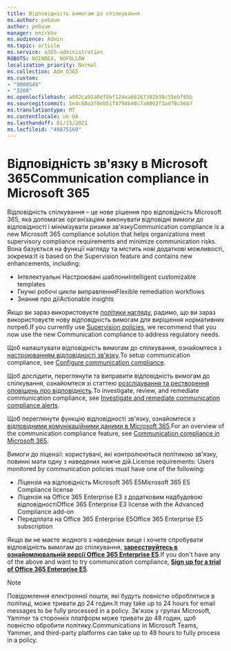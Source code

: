```yaml
---
title: Відповідність вимогам до спілкування
ms.author: pebaum
author: pebaum
manager: mnirkhe
ms.audience: Admin
ms.topic: article
ms.service: o365-administration
ROBOTS: NOINDEX, NOFOLLOW
localization_priority: Normal
ms.collection: Adm_O365
ms.custom:
- "9000549"
- "3208"
ms.openlocfilehash: a002ca92a0ef8bf124ea66267392b30c35ebf95b
ms.sourcegitcommit: 5e4c60a3f0eb51f4794b40c7a8802f3ad70c56b7
ms.translationtype: MT
ms.contentlocale: uk-UA
ms.lasthandoff: 01/15/2021
ms.locfileid: "49875160"
---
```

# <a name="communication-compliance-in-microsoft-365"></a><span data-ttu-id="e3b70-102">Відповідність зв'язку в Microsoft 365</span><span class="sxs-lookup"><span data-stu-id="e3b70-102">Communication compliance in Microsoft 365</span></span>

<span data-ttu-id="e3b70-103">Відповідність спілкування – це нове рішення про відповідність Microsoft 365, яка допомагає організаціям виконувати відповідні вимоги до відповідності і мінімізувати ризики зв'язку</span><span class="sxs-lookup"><span data-stu-id="e3b70-103">Communication compliance is a new Microsoft 365 compliance solution that helps organizations meet supervisory compliance requirements and minimize communication risks.</span></span> <span data-ttu-id="e3b70-104">Вона базується на функції нагляду та містить нові додаткові можливості, зокрема:</span><span class="sxs-lookup"><span data-stu-id="e3b70-104">It is based on the Supervision feature and contains new enhancements, including:</span></span>

- <span data-ttu-id="e3b70-105">Інтелектуальні Настроювані шаблони</span><span class="sxs-lookup"><span data-stu-id="e3b70-105">Intelligent customizable templates</span></span>
- <span data-ttu-id="e3b70-106">Гнучкі робочі цикли виправлення</span><span class="sxs-lookup"><span data-stu-id="e3b70-106">Flexible remediation workflows</span></span>
- <span data-ttu-id="e3b70-107">Знання про дії</span><span class="sxs-lookup"><span data-stu-id="e3b70-107">Actionable insights</span></span>

<span data-ttu-id="e3b70-108">Якщо ви зараз використовуєте [політики нагляду](https://docs.microsoft.com/microsoft-365/compliance/supervision-policies), радимо, що ви зараз використовуєте нову відповідність вимогам для вирішення нормативних потреб.</span><span class="sxs-lookup"><span data-stu-id="e3b70-108">If you currently use [Supervision policies](https://docs.microsoft.com/microsoft-365/compliance/supervision-policies), we recommend that you now use the new Communication compliance to address regulatory needs.</span></span>

<span data-ttu-id="e3b70-109">Щоб налаштувати відповідність вимогам до спілкування, ознайомтеся з [настроюванням відповідності зв'язку](https://docs.microsoft.com/microsoft-365/compliance/communication-compliance-configure).</span><span class="sxs-lookup"><span data-stu-id="e3b70-109">To setup communication compliance, see [Configure communication compliance](https://docs.microsoft.com/microsoft-365/compliance/communication-compliance-configure).</span></span>

<span data-ttu-id="e3b70-110">Щоб дослідити, переглянути та виправити відповідність вимогам до спілкування, ознайомтеся зі статтею [розслідування та рестворення оповіщень про відповідність](https://docs.microsoft.com/microsoft-365/compliance/communication-compliance-investigate-remediate).</span><span class="sxs-lookup"><span data-stu-id="e3b70-110">To investigate, review, and remediate communication compliance, see [Investigate and remediate communication compliance alerts](https://docs.microsoft.com/microsoft-365/compliance/communication-compliance-investigate-remediate).</span></span>

<span data-ttu-id="e3b70-111">Щоб переглянути функцію відповідності зв'язку, ознайомтеся з [відповідними комунікаційними даними в Microsoft 365](https://docs.microsoft.com/microsoft-365/compliance/communication-compliance).</span><span class="sxs-lookup"><span data-stu-id="e3b70-111">For an overview of the communication compliance feature, see [Communication compliance in Microsoft 365](https://docs.microsoft.com/microsoft-365/compliance/communication-compliance).</span></span>

<span data-ttu-id="e3b70-112">Вимоги до ліцензії: користувачі, які контролюються політикою зв'язку, повинні мати одну з наведених нижче дій.</span><span class="sxs-lookup"><span data-stu-id="e3b70-112">License requirements: Users monitored by communication policies must have one of the following:</span></span>

- <span data-ttu-id="e3b70-113">Ліцензія на відповідність Microsoft 365 E5</span><span class="sxs-lookup"><span data-stu-id="e3b70-113">Microsoft 365 E5 Compliance license</span></span>
- <span data-ttu-id="e3b70-114">Ліцензія на Office 365 Enterprise E3 з додатковим надбудовою відповідності</span><span class="sxs-lookup"><span data-stu-id="e3b70-114">Office 365 Enterprise E3 license with the Advanced Compliance add-on</span></span>
- <span data-ttu-id="e3b70-115">Передплата на Office 365 Enterprise E5</span><span class="sxs-lookup"><span data-stu-id="e3b70-115">Office 365 Enterprise E5 subscription</span></span>

<span data-ttu-id="e3b70-116">Якщо ви не маєте жодного з наведених вище і хочете спробувати відповідність вимогам до спілкування, **[зареєструйтесь в ознайомлювальній версії Office 365 Enterprise E5](https://go.microsoft.com/fwlink/p/?LinkID=698279)**.</span><span class="sxs-lookup"><span data-stu-id="e3b70-116">If you don't have any of the above and want to try communication compliance, **[Sign up for a trial of Office 365 Enterprise E5](https://go.microsoft.com/fwlink/p/?LinkID=698279)**.</span></span>

> [!NOTE]
> <span data-ttu-id="e3b70-117">Повідомлення електронної пошти, які будуть повністю оброблятися в політиці, може тривати до 24 годин.</span><span class="sxs-lookup"><span data-stu-id="e3b70-117">It may take up to 24 hours for email messages to be fully processed in a policy.</span></span> <span data-ttu-id="e3b70-118">Зв'язок у групах Microsoft, Yammer та сторонніх платформ може тривати до 48 годин, щоб повністю обробити політику.</span><span class="sxs-lookup"><span data-stu-id="e3b70-118">Communications in Microsoft Teams, Yammer, and third-party platforms can take up to 48 hours to fully process in a policy.</span></span>
